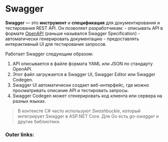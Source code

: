 
# Swagger

**Swagger** — это **инструмент** и **спецификация** для документирования и тестирования REST API. 
Он позволяет разработчикам:
	- описывать API в формате <u>OpenAPI</u> (раньше назывался Swagger Specification)
	- автоматически генерировать документацию 
	- предоставлять интерактивный UI для тестирования запросов.

Работает Swagger следующим образом:

1. API описывается в файле формата YAML или JSON по стандарту OpenAPI.
2. Этот файл загружается в Swagger UI, Swagger Editor или Swagger Codegen.
3. Swagger UI автоматически создает веб-интерфейс, где можно просматривать описание API и тестировать запросы.
4. Swagger Codegen может сгенерировать код клиента или сервера на разных языках.

> В контексте C# часто используют _Swashbuckle_, который интегрирует Swagger в ASP.NET Core. 
> Для Go есть _go-swagger_ и другие библиотеки.

### Outer links:

